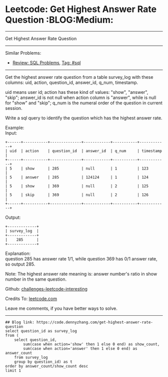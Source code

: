 # Leetcode: Get Highest Answer Rate Question     :BLOG:Medium:


---

Get Highest Answer Rate Question  

---

Similar Problems:  
-   [Review: SQL Problems](https://code.dennyzhang.com/review-sql), [Tag: #sql](https://code.dennyzhang.com/tag/sql)

---

Get the highest answer rate question from a table survey\_log with these columns: uid, action, question\_id, answer\_id, q\_num, timestamp.  

uid means user id; action has these kind of values: "show", "answer", "skip"; answer\_id is not null when action column is "answer", while is null for "show" and "skip"; q\_num is the numeral order of the question in current session.  

Write a sql query to identify the question which has the highest answer rate.  

Example:  
Input:  

    +------+-----------+--------------+------------+-----------+------------+
    | uid  | action    | question_id  | answer_id  | q_num     | timestamp  |
    +------+-----------+--------------+------------+-----------+------------+
    | 5    | show      | 285          | null       | 1         | 123        |
    | 5    | answer    | 285          | 124124     | 1         | 124        |
    | 5    | show      | 369          | null       | 2         | 125        |
    | 5    | skip      | 369          | null       | 2         | 126        |
    +------+-----------+--------------+------------+-----------+------------+

Output:  

    +-------------+
    | survey_log  |
    +-------------+
    |    285      |
    +-------------+

Explanation:  
question 285 has answer rate 1/1, while question 369 has 0/1 answer rate, so output 285.  

Note: The highest answer rate meaning is: answer number's ratio in show number in the same question.  

Github: [challenges-leetcode-interesting](https://github.com/DennyZhang/challenges-leetcode-interesting/tree/master/get-highest-answer-rate-question)  

Credits To: [leetcode.com](https://leetcode.com/problems/get-highest-answer-rate-question/description/)  

Leave me comments, if you have better ways to solve.  

---

    ## Blog link: https://code.dennyzhang.com/get-highest-answer-rate-question
    select question_id as survey_log
    from (
        select question_id, 
            sum(case when action='show' then 1 else 0 end) as show_count,
            sum(case when action='answer' then 1 else 0 end) as answer_count
        from survey_log
        group by question_id) as t
    order by answer_count/show_count desc
    limit 1